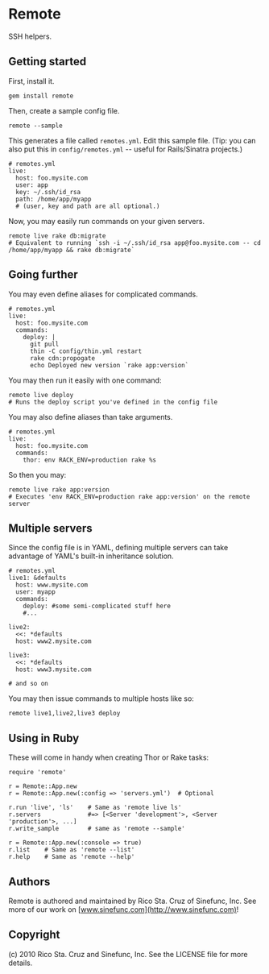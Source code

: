Remote
======

SSH helpers.

Getting started
---------------

First, install it.

    gem install remote

Then, create a sample config file.

    remote --sample

This generates a file called `remotes.yml`. Edit this sample file. (Tip: you can also put this in `config/remotes.yml` -- useful for Rails/Sinatra projects.)

    # remotes.yml
    live:
      host: foo.mysite.com
      user: app
      key: ~/.ssh/id_rsa
      path: /home/app/myapp
      # (user, key and path are all optional.)

Now, you may easily run commands on your given servers.

    remote live rake db:migrate
    # Equivalent to running `ssh -i ~/.ssh/id_rsa app@foo.mysite.com -- cd /home/app/myapp && rake db:migrate`

Going further
-------------

You may even define aliases for complicated commands.

    # remotes.yml
    live:
      host: foo.mysite.com
      commands:
        deploy: |
          git pull
          thin -C config/thin.yml restart
          rake cdn:propogate
          echo Deployed new version `rake app:version`

You may then run it easily with one command:

    remote live deploy
    # Runs the deploy script you've defined in the config file

You may also define aliases than take arguments.

    # remotes.yml
    live:
      host: foo.mysite.com
      commands:
        thor: env RACK_ENV=production rake %s

So then you may:

    remote live rake app:version 
    # Executes 'env RACK_ENV=production rake app:version' on the remote server
     
Multiple servers
----------------

Since the config file is in YAML, defining multiple servers can take
advantage of YAML's built-in inheritance solution.

    # remotes.yml
    live1: &defaults
      host: www.mysite.com
      user: myapp
      commands:
        deploy: #some semi-complicated stuff here
        #...

    live2:
      <<: *defaults
      host: www2.mysite.com

    live3:
      <<: *defaults
      host: www3.mysite.com

    # and so on

You may then issue commands to multiple hosts like so:

    remote live1,live2,live3 deploy

Using in Ruby
-------------

These will come in handy when creating Thor or Rake tasks:

    require 'remote'

    r = Remote::App.new
    r = Remote::App.new(:config => 'servers.yml')  # Optional

    r.run 'live', 'ls'    # Same as 'remote live ls'
    r.servers             #=> [<Server 'development'>, <Server 'production'>, ...]
    r.write_sample        # same as 'remote --sample'

    r = Remote::App.new(:console => true)
    r.list    # Same as 'remote --list'
    r.help    # Same as 'remote --help'

Authors
-------

Remote is authored and maintained by Rico Sta. Cruz of Sinefunc, Inc.
See more of our work on [www.sinefunc.com](http://www.sinefunc.com)!

Copyright
---------

(c) 2010 Rico Sta. Cruz and Sinefunc, Inc. See the LICENSE file for more details.
